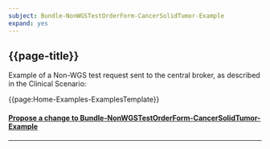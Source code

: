 ```yaml
---
subject: Bundle-NonWGSTestOrderForm-CancerSolidTumor-Example
expand: yes
---
```


## {{page-title}}

Example of a Non-WGS test request sent to the central broker, as described in the Clinical Scenario:

{{page:Home-Examples-ExamplesTemplate}}


<div id="Feedback" class="tabcontent">
<h4><a href='https://simplifier.net/NHS-Digital-FHIR-Genomics-Implementation-Guide/Bundle-NonWGSTestOrderForm-CancerSolidTumor-Example/~issues?level=File' target="_blank">Propose a change to Bundle-NonWGSTestOrderForm-CancerSolidTumor-Example</a></h4>
</div>

---